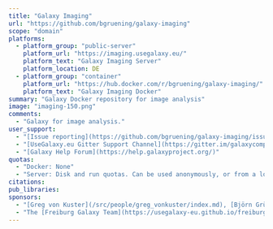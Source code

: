 ```yaml
---
title: "Galaxy Imaging"
url: "https://github.com/bgruening/galaxy-imaging"
scope: "domain"
platforms:
  - platform_group: "public-server"
    platform_url: "https://imaging.usegalaxy.eu/"
    platform_text: "Galaxy Imaging Server"
    platform_location: DE
  - platform_group: "container"
    platform_url: "https://hub.docker.com/r/bgruening/galaxy-imaging/"
    platform_text: "Galaxy Imaging Docker"
summary: "Galaxy Docker repository for image analysis"
image: "imaging-150.png"
comments:
  - "Galaxy for image analysis."
user_support:
  - "[Issue reporting](https://github.com/bgruening/galaxy-imaging/issues)"
  - "[UseGalaxy.eu Gitter Support Channel](https://gitter.im/galaxycomputationalchemistry/Lobby)"
  - "[Galaxy Help Forum](https://help.galaxyproject.org/)"
quotas:
  - "Docker: None"
  - "Server: Disk and run quotas. Can be used anonymously, or from a login.  Anyone can create a login."
citations:
pub_libraries:
sponsors:
  - "[Greg von Kuster](/src/people/greg_vonkuster/index.md), [Björn Grüning](/src/people/bjoern-gruening/index.md) and Thomas Wollmann"
  - "The [Freiburg Galaxy Team](https://usegalaxy-eu.github.io/freiburg/) but also collectively by groups and individuals from across Europe"
---
```

